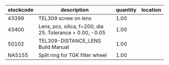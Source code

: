 |stockcode|description|quantity|location|
|---------|-----------|--------|--------|
|43399|TEL309 screw on lens|1.00||
|43400|Lens, pcx, silica, f=200, dia 25. Tolerance + 0.00, -0.05|1.00||
|50102|TEL309-DISTANCE_LENS Build Manual|1.00||
|NA5155|Split ring for TGK filter wheel|1.00||
